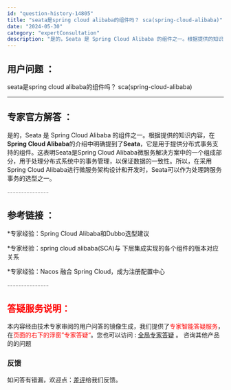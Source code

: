 ```yaml
---
id: "question-history-14805"
title: "seata是spring cloud alibaba的组件吗？ sca(spring-cloud-alibaba)"
date: "2024-05-30"
category: "expertConsultation"
description: "是的，Seata 是 Spring Cloud Alibaba 的组件之一。根据提供的知识内容，在**Spring Cloud Alibaba**的介绍中明确提到了**Seata**，它是用于提供分布式事务支持的组件。这表明Seata是Spring Cloud Alibaba微服务解决方案中的一个组"
---
```


## 用户问题 ： 
 seata是spring cloud alibaba的组件吗？ sca(spring-cloud-alibaba) 

---------------
## 专家官方解答 ：

是的，Seata 是 Spring Cloud Alibaba 的组件之一。根据提供的知识内容，在**Spring Cloud Alibaba**的介绍中明确提到了**Seata**，它是用于提供分布式事务支持的组件。这表明Seata是Spring Cloud Alibaba微服务解决方案中的一个组成部分，用于处理分布式系统中的事务管理，以保证数据的一致性。所以，在采用Spring Cloud Alibaba进行微服务架构设计和开发时，Seata可以作为处理跨服务事务的选型之一。


<font color="#949494">---------------</font> 


## 参考链接 ：

*专家经验：Spring Cloud Alibaba和Dubbo选型建议 
 
 *专家经验：spring cloud alibaba(SCA)与 下层集成实现的各个组件的版本对应关系 
 
 *专家经验：Nacos 融合 Spring Cloud，成为注册配置中心 


 <font color="#949494">---------------</font> 
 


## <font color="#FF0000">答疑服务说明：</font> 

本内容经由技术专家审阅的用户问答的镜像生成，我们提供了<font color="#FF0000">专家智能答疑服务</font>，在<font color="#FF0000">页面的右下的浮窗”专家答疑“</font>。您也可以访问 : [全局专家答疑](https://opensource.alibaba.com/chatBot) 。 咨询其他产品的的问题

### 反馈
如问答有错漏，欢迎点：[差评](https://ai.nacos.io/user/feedbackByEnhancerGradePOJOID?enhancerGradePOJOId=14808)给我们反馈。

